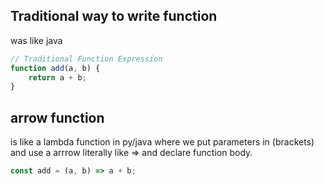 ## Traditional way to write function
was like java
```js
// Traditional Function Expression
function add(a, b) {
    return a + b;
}
```

## arrow function
is like a lambda function in py/java where we put parameters in (brackets) and use a arrrow literally like => and declare
function body.

```js
const add = (a, b) => a + b;
```
